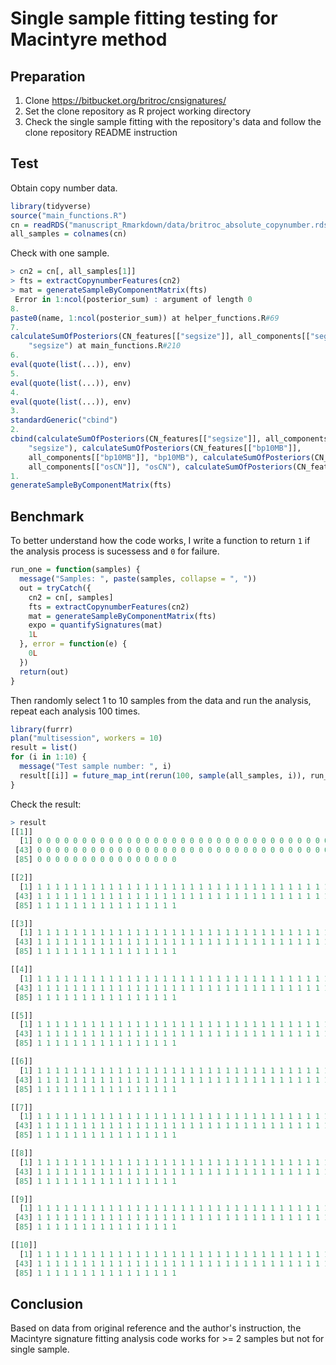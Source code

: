 # Single sample fitting testing for Macintyre method

## Preparation

1. Clone <https://bitbucket.org/britroc/cnsignatures/>
2. Set the clone repository as R project working directory
3. Check the single sample fitting with the repository's data and follow the clone repository README instruction

## Test

Obtain copy number data.

```R
library(tidyverse)
source("main_functions.R")
cn = readRDS("manuscript_Rmarkdown/data/britroc_absolute_copynumber.rds")
all_samples = colnames(cn)
```

Check with one sample.

```R
> cn2 = cn[, all_samples[1]]
> fts = extractCopynumberFeatures(cn2)
> mat = generateSampleByComponentMatrix(fts)
 Error in 1:ncol(posterior_sum) : argument of length 0 
8.
paste0(name, 1:ncol(posterior_sum)) at helper_functions.R#69
7.
calculateSumOfPosteriors(CN_features[["segsize"]], all_components[["segsize"]], 
    "segsize") at main_functions.R#210
6.
eval(quote(list(...)), env) 
5.
eval(quote(list(...)), env) 
4.
eval(quote(list(...)), env) 
3.
standardGeneric("cbind") 
2.
cbind(calculateSumOfPosteriors(CN_features[["segsize"]], all_components[["segsize"]], 
    "segsize"), calculateSumOfPosteriors(CN_features[["bp10MB"]], 
    all_components[["bp10MB"]], "bp10MB"), calculateSumOfPosteriors(CN_features[["osCN"]], 
    all_components[["osCN"]], "osCN"), calculateSumOfPosteriors(CN_features[["changepoint"]],  ... at main_functions.R#210
1.
generateSampleByComponentMatrix(fts) 
```

## Benchmark

To better understand how the code works, I write a function to return `1` if the analysis process is sucessess and `0` for failure.

```R
run_one = function(samples) {
  message("Samples: ", paste(samples, collapse = ", "))
  out = tryCatch({
    cn2 = cn[, samples]
    fts = extractCopynumberFeatures(cn2)
    mat = generateSampleByComponentMatrix(fts)
    expo = quantifySignatures(mat)
    1L
  }, error = function(e) {
    0L
  })
  return(out)
}
```

Then randomly select 1 to 10 samples from the data and run the analysis, repeat each analysis 100 times.

```R
library(furrr)
plan("multisession", workers = 10)
result = list()
for (i in 1:10) {
  message("Test sample number: ", i)
  result[[i]] = future_map_int(rerun(100, sample(all_samples, i)), run_one)
}
```

Check the result:

```R
> result
[[1]]
  [1] 0 0 0 0 0 0 0 0 0 0 0 0 0 0 0 0 0 0 0 0 0 0 0 0 0 0 0 0 0 0 0 0 0 0 0 0 0 0 0 0 0 0
 [43] 0 0 0 0 0 0 0 0 0 0 0 0 0 0 0 0 0 0 0 0 0 0 0 0 0 0 0 0 0 0 0 0 0 0 0 0 0 0 0 0 0 0
 [85] 0 0 0 0 0 0 0 0 0 0 0 0 0 0 0 0

[[2]]
  [1] 1 1 1 1 1 1 1 1 1 1 1 1 1 1 1 1 1 1 1 1 1 1 1 1 1 1 1 1 1 1 1 1 1 1 1 1 1 1 1 1 1 1
 [43] 1 1 1 1 1 1 1 1 1 1 1 1 1 1 1 1 1 1 1 1 1 1 1 1 1 1 1 1 1 1 1 1 1 1 1 1 1 1 1 1 1 1
 [85] 1 1 1 1 1 1 1 1 1 1 1 1 1 1 1 1

[[3]]
  [1] 1 1 1 1 1 1 1 1 1 1 1 1 1 1 1 1 1 1 1 1 1 1 1 1 1 1 1 1 1 1 1 1 1 1 1 1 1 1 1 1 1 1
 [43] 1 1 1 1 1 1 1 1 1 1 1 1 1 1 1 1 1 1 1 1 1 1 1 1 1 1 1 1 1 1 1 1 1 1 1 1 1 1 1 1 1 1
 [85] 1 1 1 1 1 1 1 1 1 1 1 1 1 1 1 1

[[4]]
  [1] 1 1 1 1 1 1 1 1 1 1 1 1 1 1 1 1 1 1 1 1 1 1 1 1 1 1 1 1 1 1 1 1 1 1 1 1 1 1 1 1 1 1
 [43] 1 1 1 1 1 1 1 1 1 1 1 1 1 1 1 1 1 1 1 1 1 1 1 1 1 1 1 1 1 1 1 1 1 1 1 1 1 1 1 1 1 1
 [85] 1 1 1 1 1 1 1 1 1 1 1 1 1 1 1 1

[[5]]
  [1] 1 1 1 1 1 1 1 1 1 1 1 1 1 1 1 1 1 1 1 1 1 1 1 1 1 1 1 1 1 1 1 1 1 1 1 1 1 1 1 1 1 1
 [43] 1 1 1 1 1 1 1 1 1 1 1 1 1 1 1 1 1 1 1 1 1 1 1 1 1 1 1 1 1 1 1 1 1 1 1 1 1 1 1 1 1 1
 [85] 1 1 1 1 1 1 1 1 1 1 1 1 1 1 1 1

[[6]]
  [1] 1 1 1 1 1 1 1 1 1 1 1 1 1 1 1 1 1 1 1 1 1 1 1 1 1 1 1 1 1 1 1 1 1 1 1 1 1 1 1 1 1 1
 [43] 1 1 1 1 1 1 1 1 1 1 1 1 1 1 1 1 1 1 1 1 1 1 1 1 1 1 1 1 1 1 1 1 1 1 1 1 1 1 1 1 1 1
 [85] 1 1 1 1 1 1 1 1 1 1 1 1 1 1 1 1

[[7]]
  [1] 1 1 1 1 1 1 1 1 1 1 1 1 1 1 1 1 1 1 1 1 1 1 1 1 1 1 1 1 1 1 1 1 1 1 1 1 1 1 1 1 1 1
 [43] 1 1 1 1 1 1 1 1 1 1 1 1 1 1 1 1 1 1 1 1 1 1 1 1 1 1 1 1 1 1 1 1 1 1 1 1 1 1 1 1 1 1
 [85] 1 1 1 1 1 1 1 1 1 1 1 1 1 1 1 1

[[8]]
  [1] 1 1 1 1 1 1 1 1 1 1 1 1 1 1 1 1 1 1 1 1 1 1 1 1 1 1 1 1 1 1 1 1 1 1 1 1 1 1 1 1 1 1
 [43] 1 1 1 1 1 1 1 1 1 1 1 1 1 1 1 1 1 1 1 1 1 1 1 1 1 1 1 1 1 1 1 1 1 1 1 1 1 1 1 1 1 1
 [85] 1 1 1 1 1 1 1 1 1 1 1 1 1 1 1 1

[[9]]
  [1] 1 1 1 1 1 1 1 1 1 1 1 1 1 1 1 1 1 1 1 1 1 1 1 1 1 1 1 1 1 1 1 1 1 1 1 1 1 1 1 1 1 1
 [43] 1 1 1 1 1 1 1 1 1 1 1 1 1 1 1 1 1 1 1 1 1 1 1 1 1 1 1 1 1 1 1 1 1 1 1 1 1 1 1 1 1 1
 [85] 1 1 1 1 1 1 1 1 1 1 1 1 1 1 1 1

[[10]]
  [1] 1 1 1 1 1 1 1 1 1 1 1 1 1 1 1 1 1 1 1 1 1 1 1 1 1 1 1 1 1 1 1 1 1 1 1 1 1 1 1 1 1 1
 [43] 1 1 1 1 1 1 1 1 1 1 1 1 1 1 1 1 1 1 1 1 1 1 1 1 1 1 1 1 1 1 1 1 1 1 1 1 1 1 1 1 1 1
 [85] 1 1 1 1 1 1 1 1 1 1 1 1 1 1 1 1
```

## Conclusion

Based on data from original reference and the author's instruction, the Macintyre signature fitting analysis code works for >= 2 samples but not for single sample.
